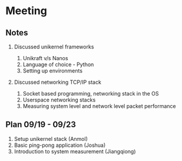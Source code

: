 # Meeting

## Notes

1. Discussed unikernel frameworks

    1. Unikraft v/s Nanos
    2. Language of choice - Python
    3. Setting up environments

2. Discussed networking TCP/IP stack

    1. Socket based programming, networking stack in the OS
    2. Userspace networking stacks
    3. Measuring system level and network level packet performance

## Plan 09/19 - 09/23

1. Setup unikernel stack (Anmol)
2. Basic ping-pong application (Joshua)
3. Introduction to system measurement (Jiangqiong)
